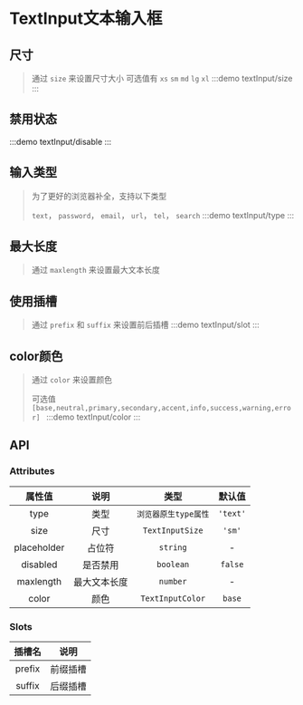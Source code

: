 # TextInput文本输入框

## 尺寸

> 通过 `size` 来设置尺寸大小 可选值有 `xs` `sm` `md` `lg` `xl`
> :::demo textInput/size
> :::

## 禁用状态

:::demo textInput/disable
:::

## 输入类型

> 为了更好的浏览器补全，支持以下类型
>
> `text`， `password`， `email`， `url`， `tel`， `search`
> :::demo textInput/type
> :::

## 最大长度

> 通过 `maxlength` 来设置最大文本长度

## 使用插槽

> 通过 `prefix` 和 `suffix` 来设置前后插槽
> :::demo textInput/slot
> :::

## color颜色

> 通过 `color` 来设置颜色
>
> 可选值 `[base,neutral,primary,secondary,accent,info,success,warning,error] `
> :::demo textInput/color
> :::

## API

### Attributes

|   属性值    |     说明     |         类型         |  默认值  |
| :---------: | :----------: | :------------------: | :------: |
|    type     |     类型     | `浏览器原生type属性` | `'text'` |
|    size     |     尺寸     |   `TextInputSize`    |  `'sm'`  |
| placeholder |    占位符    |       `string`       |    -     |
|  disabled   |   是否禁用   |      `boolean`       | `false`  |
|  maxlength  | 最大文本长度 |       `number`       |    -     |
|    color    |     颜色     |   `TextInputColor`   |  `base`  |

### Slots

| 插槽名 |   说明   |
| :----: | :------: |
| prefix | 前缀插槽 |
| suffix | 后缀插槽 |
